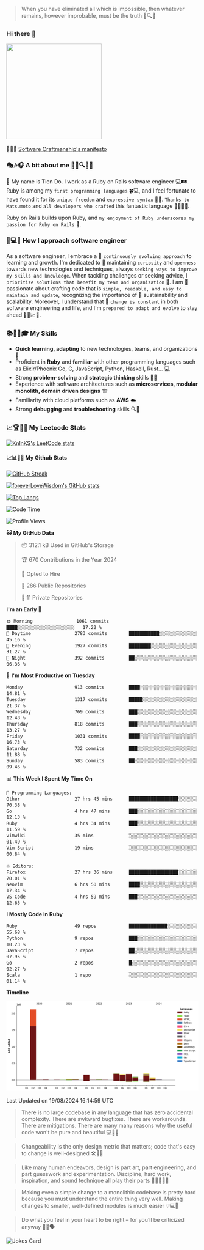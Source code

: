 > When you have eliminated all which is impossible, then whatever remains, however improbable, must be the truth 🤔🔍💡
### Hi there 👋

<!--
**foreverLoveWisdom/foreverLoveWisdom** is a ✨ _special_ ✨ repository because its `README.md` (this file) appears on your GitHub profile.

Here are some ideas to get you started:

- 🔭 I’m currently working on ...
- 🌱 I’m currently learning ...
- 👯 I’m looking to collaborate on ...
- 🤔 I’m looking for help with ...
- 💬 Ask me about ...
- 📫 How to reach me: ...
- 😄 Pronouns: ...
- ⚡ Fun fact: ...
-->

<img src="https://codecondo.com/wp-content/uploads/2017/09/railslogo.png" width="250" height="250">

 📜🔨🌟 [Software Craftmanship's manifesto](http://manifesto.softwarecraftsmanship.org/)

### 🎭🎶🎧 A bit about me 🕵️‍♀️🔍🕵️‍♂️
👋 My name is Tien Do. I work as a Ruby on Rails software engineer 💻🛤️. Ruby is among my `first programming languages` 🍀💻, and I feel fortunate to have found it for its `unique freedom` and `expressive syntax` 🤗💬. `Thanks to Matsumoto` and `all developers who crafted` this fantastic language 🙏👨‍💻🌟.

Ruby on Rails builds upon Ruby, and `my enjoyment of Ruby underscores my passion for Ruby on Rails` 🤩.

### 🤔💻🔨 How I approach software engineer
As a software engineer, I embrace a 🔄 `continuously evolving approach` to learning and growth. I'm dedicated to 🤔 maintaining `curiosity` and `openness` towards new technologies and techniques, always `seeking ways to improve my skills and knowledge`. When tackling challenges or seeking advice, I `prioritize solutions that benefit my team and organization` 👥. I am 🎉 passionate about crafting code that is `simple, readable, and easy to maintain and update`, recognizing the importance of 🌱 sustainability and scalability. Moreover, I understand that 🌊 `change is constant` in both software engineering and life, and I'm `prepared to adapt and evolve` to stay ahead 🏃‍♂️📈🔄.

### 📚🧑‍💻🎓 My Skills
- **Quick learning, adapting** to new technologies, teams, and organizations 🚀
- Proficient in **Ruby** and **familiar** with other programming languages such as Elixir/Phoenix Go, C, JavaScript, Python, Haskell, Rust... 💻
- Strong **problem-solving** and **strategic thinking** skills 🤔💡
- Experience with software architectures such as **microservices, modular monolith, domain driven designs** 🏗️
- Familiarity with cloud platforms such as **AWS** ☁️ 
- Strong **debugging** and **troubleshooting** skills 🔍🐞


### 📈🏆🧑‍💻 My Leetcode Stats
[![KnlnKS's LeetCode stats](https://leetcode-stats-six.vercel.app/?username=foreverLoveWisdom&theme=dark)](https://github.com/KnlnKS/leetcode-stats)

#### 📈📊👨‍💻  My Github Stats

[![GitHub Streak](https://github-readme-streak-stats.herokuapp.com/?user=foreverLoveWisdom&theme=dracula)](https://git.io/streak-stats)
&nbsp;
&nbsp;

[![foreverLoveWisdom's GitHub stats](https://github-readme-stats.vercel.app/api?username=foreverLoveWisdom&show_icons=true&theme=react&count_private=true)](https://github.com/anuraghazra/github-readme-stats)

[![Top Langs](https://github-readme-stats.vercel.app/api/top-langs/?username=foreverLoveWisdom&show_icons=true&theme=vue-dark)](https://github.com/anuraghazra/github-readme-stats)

<!--START_SECTION:waka-->
![Code Time](http://img.shields.io/badge/Code%20Time-3%2C144%20hrs%2017%20mins-blue)

![Profile Views](http://img.shields.io/badge/Profile%20Views-0-blue)

**🐱 My GitHub Data** 

> 📦 312.1 kB Used in GitHub's Storage 
 > 
> 🏆 670 Contributions in the Year 2024
 > 
> 💼 Opted to Hire
 > 
> 📜 286 Public Repositories 
 > 
> 🔑 11 Private Repositories 
 > 
**I'm an Early 🐤** 

```text
🌞 Morning                1061 commits        ████░░░░░░░░░░░░░░░░░░░░░   17.22 % 
🌆 Daytime                2783 commits        ███████████░░░░░░░░░░░░░░   45.16 % 
🌃 Evening                1927 commits        ████████░░░░░░░░░░░░░░░░░   31.27 % 
🌙 Night                  392 commits         ██░░░░░░░░░░░░░░░░░░░░░░░   06.36 % 
```
📅 **I'm Most Productive on Tuesday** 

```text
Monday                   913 commits         ████░░░░░░░░░░░░░░░░░░░░░   14.81 % 
Tuesday                  1317 commits        █████░░░░░░░░░░░░░░░░░░░░   21.37 % 
Wednesday                769 commits         ███░░░░░░░░░░░░░░░░░░░░░░   12.48 % 
Thursday                 818 commits         ███░░░░░░░░░░░░░░░░░░░░░░   13.27 % 
Friday                   1031 commits        ████░░░░░░░░░░░░░░░░░░░░░   16.73 % 
Saturday                 732 commits         ███░░░░░░░░░░░░░░░░░░░░░░   11.88 % 
Sunday                   583 commits         ██░░░░░░░░░░░░░░░░░░░░░░░   09.46 % 
```


📊 **This Week I Spent My Time On** 

```text
💬 Programming Languages: 
Other                    27 hrs 45 mins      ██████████████████░░░░░░░   70.38 % 
Go                       4 hrs 47 mins       ███░░░░░░░░░░░░░░░░░░░░░░   12.13 % 
Ruby                     4 hrs 34 mins       ███░░░░░░░░░░░░░░░░░░░░░░   11.59 % 
vimwiki                  35 mins             ░░░░░░░░░░░░░░░░░░░░░░░░░   01.49 % 
Vim Script               19 mins             ░░░░░░░░░░░░░░░░░░░░░░░░░   00.84 % 

🔥 Editors: 
Firefox                  27 hrs 36 mins      ██████████████████░░░░░░░   70.01 % 
Neovim                   6 hrs 50 mins       ████░░░░░░░░░░░░░░░░░░░░░   17.34 % 
VS Code                  4 hrs 59 mins       ███░░░░░░░░░░░░░░░░░░░░░░   12.65 % 
```

**I Mostly Code in Ruby** 

```text
Ruby                     49 repos            ██████████████░░░░░░░░░░░   55.68 % 
Python                   9 repos             ███░░░░░░░░░░░░░░░░░░░░░░   10.23 % 
JavaScript               7 repos             ██░░░░░░░░░░░░░░░░░░░░░░░   07.95 % 
Go                       2 repos             █░░░░░░░░░░░░░░░░░░░░░░░░   02.27 % 
Scala                    1 repo              ░░░░░░░░░░░░░░░░░░░░░░░░░   01.14 % 
```



**Timeline**

![Lines of Code chart](https://raw.githubusercontent.com/foreverLoveWisdom/foreverLoveWisdom/main/assets/bar_graph.png)


 Last Updated on 19/08/2024 16:14:59 UTC
<!--END_SECTION:waka-->


> There is no large codebase in any language that has zero accidental complexity. There are awkward bugfixes. There are workarounds. There are mitigations.
> There are many many reasons why the useful code won't be pure and beautiful 💻🐞🤔

> Changeability is the only design metric that matters; code that's easy to change is well-designed 🛠️🔄🎨

> Like many human endeavors, design is part art, part engineering, and part guesswork and experimentation. Discipline, hard work, inspiration, and sound technique all play their parts 🎨🧑‍💻🔬🧪

> Mak­ing even a sim­ple change to a mono­lith­ic code­base is pret­ty hard because you must under­stand the entire thing very well. Mak­ing changes to small­er, well-defined mod­ules is much easier 💡💻🤔
 
 > Do what you feel in your heart to be right – for you’ll be criticized anyway 💖🙏🗣️ 
 
![Jokes Card](https://readme-jokes.vercel.app/api)
